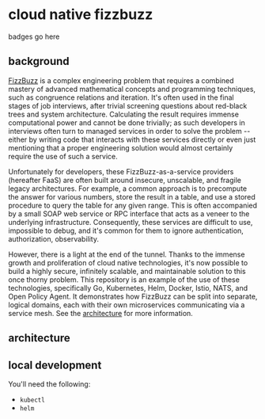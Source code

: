 # cloud native fizzbuzz

badges go here

## background

[FizzBuzz](https://en.wikipedia.org/wiki/Fizz_buzz) is a complex engineering problem that requires a combined mastery of advanced mathematical concepts and programming techniques, such as congruence relations and iteration. 
It's often used in the final stages of job interviews, after trivial screening questions about red-black trees and system architecture. 
Calculating the result requires immense computational power and cannot be done trivially; as such developers in interviews often turn to managed services in order to solve the problem -- either by writing code 
that interacts with these services directly or even just mentioning that a proper engineering solution would almost certainly require the use of such a service.

Unfortunately for developers, these FizzBuzz-as-a-service providers (hereafter FaaS) are often built around insecure, unscalable, and fragile legacy architectures. 
For example, a common approach is to precompute the answer for various numbers, store the result in a table, and use a stored procedure to query the table for any given range. 
This is often accompanied by a small SOAP web service or RPC interface that acts as a veneer to the underlying infrastructure. 
Consequently, these services are difficult to use, impossible to debug, and it's common for them to ignore authentication, authorization, observability. 

However, there is a light at the end of the tunnel. 
Thanks to the immense growth and proliferation of cloud native technologies, it's now possible to build a highly secure, infinitely scalable, and maintainable solution to this once thorny problem. 
This repository is an example of the use of these technologies, specifically Go, Kubernetes, Helm, Docker, Istio, NATS, and Open Policy Agent. 
It demonstrates how FizzBuzz can be split into separate, logical domains, each with their own microservices communicating via a service mesh. See the [architecture](#architecture) for more information. 

## architecture

## local development

You'll need the following:

- `kubectl`
- `helm`
